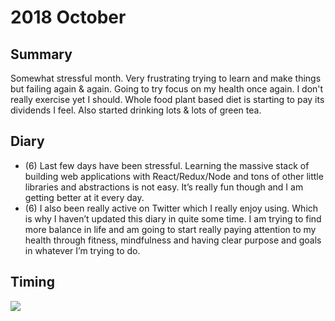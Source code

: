 # 2018 October

## Summary

Somewhat stressful month. Very frustrating trying to learn and make things but failing again & again. Going to try focus on my health once again. I don't really exercise yet I should. Whole food plant based diet is starting to pay its dividends I feel. Also started drinking lots & lots of green tea.

## Diary

- (6) Last few days have been stressful. Learning the massive stack of building web applications with React/Redux/Node and tons of other little libraries and abstractions is not easy. It’s really fun though and I am getting better at it every day.
- (6) I also been really active on Twitter which I really enjoy using. Which is why I haven’t updated this diary in quite some time. I am trying to find more balance in life and am going to start really paying attention to my health through fitness, mindfulness and having clear purpose and goals in whatever I’m trying to do.

## Timing

![](https://i.imgur.com/TQe9UpY.png)
